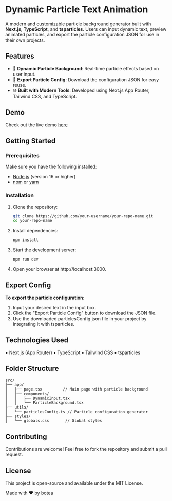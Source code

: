 # Dynamic Particle Text Animation

A modern and customizable particle background generator built with **Next.js**, **TypeScript**, and **tsparticles**. Users can input dynamic text, preview animated particles, and export the particle configuration JSON for use in their own projects.

## Features
- 🎉 **Dynamic Particle Background**: Real-time particle effects based on user input.
- 📂 **Export Particle Config**: Download the configuration JSON for easy reuse.
- 🌐 **Built with Modern Tools**: Developed using Next.js App Router, Tailwind CSS, and TypeScript.

## Demo
Check out the live demo [here](https://text-particle-gen.vercel.app/)

## Getting Started

### Prerequisites
Make sure you have the following installed:
- [Node.js](https://nodejs.org/) (version 16 or higher)
- [npm](https://www.npmjs.com/) or [yarn](https://yarnpkg.com/)

### Installation
1. Clone the repository:
   ```bash
   git clone https://github.com/your-username/your-repo-name.git
   cd your-repo-name
   ```
2. Install dependencies:
   ```bash
   npm install
   ```
3. Start the development server:
   ```bash
   npm run dev
   ```
4. Open your browser at http://localhost:3000.

## Export Config
**To export the particle configuration:**

1. Input your desired text in the input box.
2. Click the "Export Particle Config" button to download the JSON file.
3. Use the downloaded particlesConfig.json file in your project by integrating it with tsparticles.

## Technologies Used
• Next.js (App Router)
• TypeScript
• Tailwind CSS
• tsparticles

## Folder Structure
```
src/
├── app/
│   ├── page.tsx         // Main page with particle background
│   ├── components/
│   │   ├── DynamicInput.tsx
│   │   └── ParticleBackground.tsx
├── utils/
│   └── particlesConfig.ts // Particle configuration generator
├── styles/
│   └── globals.css       // Global styles
```

## Contributing
Contributions are welcome! Feel free to fork the repository and submit a pull request.

## License
This project is open-source and available under the MIT License.

Made with ❤️ by botea
